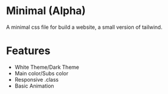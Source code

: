 # Minimal (Alpha)
A minimal css file for build a website, a small version of tailwind.

# Features
- White Theme/Dark Theme
- Main color/Subs color
- Responsive .class
- Basic Animation
